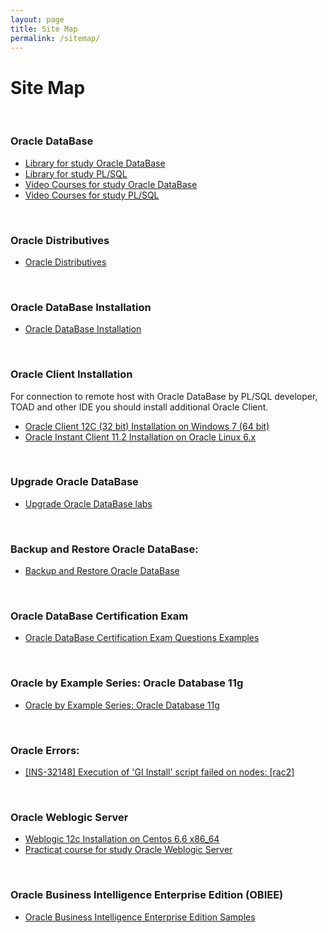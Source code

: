 ```yaml
---
layout: page
title: Site Map
permalink: /sitemap/
---
```


# Site Map

<br/>

### Oracle DataBase

<ul>
    <li><a href="/library-for-study-oracle-database/">Library for study Oracle DataBase</a></li>
    <li><a href="/library-for-study-plsql/">Library for study PL/SQL</a></li>
    <li><a href="/video-courses-oracle-database/">Video Courses for study Oracle DataBase</a></li>
    <li><a href="/video-courses-plsql-language/">Video Courses for study PL/SQL</a></li>
</ul>


<br/>

### Oracle Distributives

<ul>
    <li><a href="/database/distributives/">Oracle Distributives</a></li>
</ul>

<br/>

### Oracle DataBase Installation

<ul>
    <li><a href="/database/installation/">Oracle DataBase Installation</a></li>
</ul>

<br/>

### Oracle Client Installation

For connection to remote host with Oracle DataBase by PL/SQL developer, TOAD and other IDE you should install additional Oracle Client.


<ul>
    <li><a href="/client/installation/windows/7/oracle/12.1/">Oracle Client 12C (32 bit) Installation on Windows 7 (64 bit)</a></li>
    <li><a href="/client/installation/linux/6.3/oracle/11.2/">Oracle Instant Client 11.2 Installation on Oracle Linux 6.x</a></li>
</ul>



<br/>

### Upgrade Oracle DataBase


<ul>
    <li><a href="/database/upgrade/">Upgrade Oracle DataBase labs</a></li>

</ul>

<br/>

### Backup and Restore Oracle DataBase:

<ul>
    <li>
        <a href="/database/backup-and-restore/">Backup and Restore Oracle DataBase</a>
    </li>
</ul>


<br/>

### Oracle DataBase Certification Exam


<ul>
    <li><a href="/database/certification/examples/">Oracle DataBase Certification Exam Questions Examples</a></li>

</ul>


<br/>

### Oracle by Example Series: Oracle Database 11g

<ul>
    <li><a href="/website/02-materials/OracleByExamplesSeries/">Oracle by Example Series: Oracle Database 11g</a></li>

</ul>

<br/>

### Oracle Errors:


<ul>
    <li><a href="/docs/errors/ins-32148/Execution-of-GI-Install-script-failed-on-nodes/">[INS-32148] Execution of 'GI Install' script failed on nodes: [rac2]</a></li>

</ul>


<br/>


### Oracle Weblogic Server

<ul>
    <li><a href="//javadev.org/docs/appserv/weblogic/12c/installation/">Weblogic 12c Installation on Centos 6.6 x86_64</a></li>
    <li><a href="/docs/oracle-application-server/weblogic/weblogic-seminar/">Practicat course for study Oracle Weblogic Server</a></li>
</ul>


<br/>

### Oracle Business Intelligence Enterprise Edition (OBIEE)

<ul>
    <li><a href="http://www.oracle.com/technetwork/middleware/bi-foundation/obiee-samples-167534.html" rel="nofollow">Oracle Business Intelligence Enterprise Edition Samples</a></li>
</ul>
